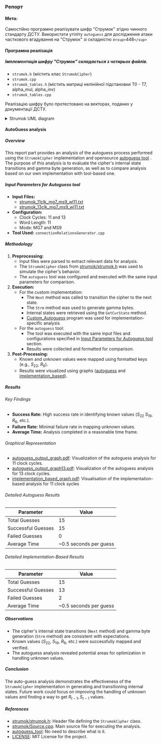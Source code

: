 ### Репорт

#### Мета:

Самостійно програмно реалізувати шифр "Струмок" згідно чинного стандарту ДСТУ.
Використати утіліту `autoguess` для дослідження атаки часткового вгадування на "Струмок" зі
складністю x`<sup>`448`</sup>`

#### Програмна реалізація

##### Імплементація шифру "Струмок" складається з чотирьох файлів.

- `strumok.h` (містить клас `StrumokCipher`)
- `strumok.cpp`
- `strumok_tables.h` (містить матриці нелінійної підстановки T0 - T7, alpha_mul, alpha_inv)
- `strumok_tables.cpp`

Реалізацію шифру було протестовано на векторах, поданих у документації ДСТУ.

<details>

<summary>Strumok UML diagram</summary>

[Strumok diagram](./strumok/analysis/strumok_uml.png)

<details>

<summary>Mermaid chart code</summary>

```
classDiagram
    class StrumokCipher {
        +StrumokCipher(Mode mode)
        +void Init(vector<uint64_t> key, vector<uint64_t> IV)
        +void Next(NextMode nextMode = NextMode::kNormal) noexcept
        +uint64_t Strm() const noexcept
        -shared_ptr<IternalState> curState
        -Mode curMode
        -bool ifInitialized
        -static inline uint64_t kIvLength
        -static inline uint64_t FSM(uint64_t x, uint64_t y, uint64_t z)
        -static inline uint64_t a_mul(uint64_t x)
        -static inline uint64_t ainv_mul(uint64_t x)
        -static inline uint64_t transform_T(uint64_t x)
    }

    class Mode {
        <<enumeration>>
        +k256Bit = 4
        +k512Bit = 8
    }

    class NextMode {
        <<enumeration>>
        +kInit = 0
        +kNormal = 1
    }

    class IternalState {
        +IternalState()
        +IternalState(const IternalState& other)
        +vector<uint64_t> linearRegisters
        +uint64_t r1
        +uint64_t r2
    }

    %% Relationships
    StrumokCipher "1" --> "1" IternalState
    StrumokCipher "1" --> "1" Mode
    StrumokCipher "1" --> "1" NextMode

```

</details>

</details>

#### AutoGuess analysis

##### Overview

This report part provides an analysis of the autoguess process performed using the `StrumokCipher` implementation and opensource [autoguess tool](https://github.com/hadipourh/autoguess) . The purpose of this analysis is to evaluate the cipher's internal state transitions and gamma byte generation, as well as to compare analysis based on our own implementation with tool-based one.

##### Input Parameters for Autoguess tool

- **Input Files:**
  - [strumok_11clk_mg7_ms9_wl11.txt](strumok/analysis/strumok_11clk_mg7_ms9_wl11.txt)
  - [strumok_13clk_mg7_ms9_wl11.txt](strumok/analysis/strumok_13clk_mg7_ms9_wl11.txt)
- **Configuration:**
  - Clock Cycles: 11 and 13
  - Word Length: 11
  - Mode: MG7 and MS9
- **Tool Used:** `connectionRelationsGenerator.cpp`

##### Methodology

1. **Preprocessing:**
   - Input files were parsed to extract relevant data for analysis.
   - The `StrumokCipher` class from [strumok/strumok.h](strumok/strumok.h) was used to simulate the cipher's behavior.
   - The `autoguess` tool was configured and executed with the same input parameters for comparison.
2. **Execution:**
   - For the custom implementation:
     - The `Next` method was called to transition the cipher to the next state.
     - The `Strm` method was used to generate gamma bytes.
     - Internal states were retrieved using the `GetCurState` method.
     - [Custom_Autoguess](strumok/Source.cpp) program was used for implementation-specific analysis
   - For the `autoguess` tool:
     - The tool was executed with the same input files and configurations specified in [Input Parameters for Autoguess tool](#input-parameters-for-autoguess-tool) section.
     - Results were collected and formatted for comparison.
3. **Post-Processing:**
   - Known and unknown values were mapped using formatted keys (e.g., $S_{22}$, $R_6$).
   - Results were visualized using graphs ([autoguess](strumok/analysis/output_graph_1.pdf) and [implementation_based](fill_later)).

##### Results

###### Key Findings

- **Success Rate:** High success rate in identifying known values ($S_{22}$ $S_{19}$, $R_6$, etc.).
- **Failure Rate:** Minimal failure rate in mapping unknown values.
- **Average Time:** Analysis completed in a reasonable time frame.

###### Graphical Representation

- [autoguess_output_graph.pdf](output_graph.pdf): Visualization of the autoguess analysis for 11 clock cycles.
- [autoguess_output_graph13.pdf](output_graph13.pdf): Visualization of the autoguess analysis for 13 clock cycles.
- [implementation_based_graph.pdf](#fill_later): Visualisation of the implementation-based analysis for 11 clock sycles

###### Detailed Autoguess Results

| Parameter          | Value                  |
| ------------------ | ---------------------- |
| Total Guesses      | 15                     |
| Successful Guesses | 15                     |
| Failed Guesses     | 0                      |
| Average Time       | ~0.5 seconds per guess |

###### Detailed Implementation-Based Results

| Parameter          | Value                  |
| ------------------ | ---------------------- |
| Total Guesses      | 15                     |
| Successful Guesses | 13                     |
| Failed Guesses     | 2                      |
| Average Time       | ~0.5 seconds per guess |

##### Observations

- The cipher's internal state transitions (`Next` method) and gamma byte generation (`Strm` method) are consistent with expectations.
- Known values ($S_{22}$, $S_{19}$, $R_{6}$, etc.) were successfully mapped and verified.
- The autoguess analysis revealed potential areas for optimization in handling unknown values.

##### Conclusion

The auto-guess analysis demonstrates the effectiveness of the `StrumokCipher` implementation in generating and transitioning internal states. Future work could focus on improving the handling of unknown values and finding a way to get $R_{t-1}, S_{t-1}$ values.

##### References

- [strumok/strumok.h](strumok/strumok.h): Header file defining the `StrumokCipher` class.
- [strumok/Source.cpp](strumok/Source.cpp): Main source file for executing the analysis.
- [autoguess_tool](https://github.com/hadipourh/autoguess): No need to describe what is it.
- [LICENSE](LICENSE): MIT License for the project.
